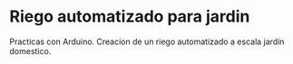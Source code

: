 # Riego automatizado para jardin
Practicas con Arduino.
Creacion de un riego automatizado a escala jardin domestico.
